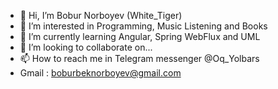 - 👋 Hi, I’m Bobur Norboyev (White_Tiger)
- 👀 I’m interested in Programming, Music Listening and Books
- 🌱 I’m currently learning Angular, Spring WebFlux and UML
- 💞️ I’m looking to collaborate on...
- 📫 How to reach me in Telegram messenger @Oq_Yolbars
- Gmail : boburbeknorboyev@gmail.com

